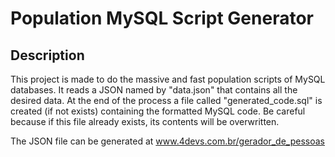 # Population MySQL Script Generator
## Description

This project is made to do the massive and fast population scripts of MySQL databases. It reads a JSON named by "data.json" that contains all the desired data. At the end of the process a file called "generated_code.sql" is created (if not exists) containing the formatted MySQL code. Be careful because if this file already exists, its contents will be overwritten.

The JSON file can be generated at www.4devs.com.br/gerador_de_pessoas
